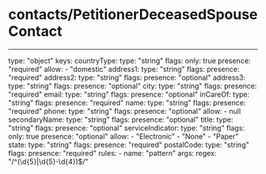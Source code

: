 # contacts/PetitionerDeceasedSpouseContact
---
  type: "object"
  keys: 
    countryType: 
      type: "string"
      flags: 
        only: true
        presence: "required"
      allow: 
        - "domestic"
    address1: 
      type: "string"
      flags: 
        presence: "required"
    address2: 
      type: "string"
      flags: 
        presence: "optional"
    address3: 
      type: "string"
      flags: 
        presence: "optional"
    city: 
      type: "string"
      flags: 
        presence: "required"
    email: 
      type: "string"
      flags: 
        presence: "optional"
    inCareOf: 
      type: "string"
      flags: 
        presence: "required"
    name: 
      type: "string"
      flags: 
        presence: "required"
    phone: 
      type: "string"
      flags: 
        presence: "optional"
      allow: 
        - null
    secondaryName: 
      type: "string"
      flags: 
        presence: "optional"
    title: 
      type: "string"
      flags: 
        presence: "optional"
    serviceIndicator: 
      type: "string"
      flags: 
        only: true
        presence: "optional"
      allow: 
        - "Electronic"
        - "None"
        - "Paper"
    state: 
      type: "string"
      flags: 
        presence: "required"
    postalCode: 
      type: "string"
      flags: 
        presence: "required"
      rules: 
        - 
          name: "pattern"
          args: 
            regex: "/^(\\d{5}|\\d{5}-\\d{4})$/"
